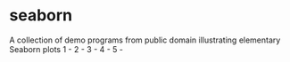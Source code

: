 # seaborn
A collection of demo programs from public domain illustrating elementary Seaborn plots
1 -
2 -
3 -
4 -
5 -
